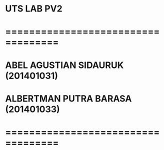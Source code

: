 # UTS LAB PV2
# ===================================
# ABEL AGUSTIAN SIDAURUK (201401031)
# ALBERTMAN PUTRA BARASA (201401033)
# ===================================
